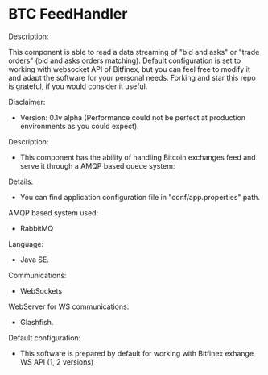 # BTC FeedHandler

Description:

This component is able to read a data streaming of "bid and asks" or "trade orders" (bid and asks orders matching). Default configuration is set to working with websocket API of Bitfinex, but you can feel free to modify it and adapt the software for your personal needs. Forking and star this repo is grateful, if you would consider it useful.

Disclaimer:

- Version: 0.1v alpha (Performance could not be perfect at production environments as you could expect).

Description:

- This component has the ability of handling Bitcoin exchanges feed and serve it through a AMQP based queue system:

Details:

- You can find application configuration file in "conf/app.properties" path. 


AMQP based system used:

- RabbitMQ

Language:

- Java SE.

Communications:

- WebSockets

WebServer for WS communications:

- Glashfish.

Default configuration:

- This software is prepared by default for working with Bitfinex exhange WS API (1, 2 versions)
